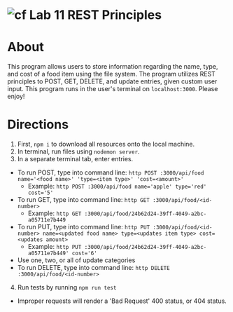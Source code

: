 ![cf](https://i.imgur.com/7v5ASc8.png) Lab 11 REST Principles 
======

# About
This program allows users to store information regarding the name, type, and cost of a food item using the file system. The program utilizes REST principles to POST, GET, DELETE, and update entries, given custom user input. This program runs in the user's terminal on `localhost:3000`. Please enjoy!

# Directions
1. First, `npm i` to download all resources onto the local machine.
2. In terminal, run files using `nodemon server`.
3. In a separate terminal tab, enter entries.
  * To run POST, type into command line:
`http POST :3000/api/food name='<food name>' 'type=<item type>' 'cost=<amount>'`
    * Example: `http POST :3000/api/food name='apple' type='red' cost='5'`
  * To run GET, type into command line: `http GET :3000/api/food/<id-number>`
    * Example: `http GET :3000/api/food/24b62d24-39ff-4049-a2bc-a05711e7b449`
  * To run PUT, type into command line: `http PUT :3000/api/food/<id-number> name=<updated food name> type=<updates item type> cost=<updates amount>`
    * Example: `http PUT :3000/api/food/24b62d24-39ff-4049-a2bc-a05711e7b449' cost='6'`
  * Use one, two, or all of update categories
  * To run DELETE, type into command line: `http DELETE :3000/api/food/<id-number>`
4. Run tests by running `npm run test`

* Improper requests will render a 'Bad Request' 400 status, or 404 status.
